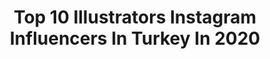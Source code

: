 ---
title: Top 10 Illustrators Instagram Influencers In Turkey In 2020
description: >-
  Find top illustrators Instagram influencers in Turkey in 2020. Most popular hashtags: #illustration #art #drawing #evdekal.
platform: Instagram
profiles:
  - username: "merttugen"
    fullname: >-
      Mert Tugen
    location: "Turkey"
    followers: 27818
    engagement: 433
    commentsToLikes: 0.009229
    avatar: "https://scontent-lhr8-1.cdninstagram.com/v/t51.2885-19/s320x320/81231133_2514360345477979_1051402741315796992_n.jpg?_nc_ht=scontent-lhr8-1.cdninstagram.com&_nc_ohc=fl54CCb6soAAX-vSW_7&oh=9f28109cd5e489234fbe2decb168610a&oe=5EB20F92"
    verified: false
    hashtags: "#selfportrait, #thebeatles, #nowhereman, #tamagotchi"
  - username: "ayseinanillustration"
    fullname: >-
      Ayşe İnan Illustration
    location: "Turkey"
    followers: 5233
    engagement: 969
    commentsToLikes: 0.080690
    avatar: "https://scontent-atl3-1.cdninstagram.com/v/t51.2885-19/s320x320/20398790_1456843254401043_6906166614350102528_a.jpg?_nc_ht=scontent-atl3-1.cdninstagram.com&_nc_ohc=aqUz6YzgRpwAX8yDue6&oh=c6624ac02bf12cb9d027602961ecbc2b&oe=5EB97E76"
    verified: false
    hashtags: "#mardin, #conceptualart, #akrilik, #illustrasyon"
  - username: "magn0liaa"
    fullname: >-
      Magnolia Nazemi
    location: "Turkey"
    followers: 12355
    engagement: 1035
    commentsToLikes: 0.024351
    avatar: "https://scontent-lhr8-1.cdninstagram.com/v/t51.2885-19/s320x320/81935040_1771604069630970_5775372673878065152_n.jpg?_nc_ht=scontent-lhr8-1.cdninstagram.com&_nc_ohc=tVmgiIL8xacAX9iUwNo&oh=d47aa47d1977407c229626ec5b14256c&oe=5EBB136F"
    verified: false
    hashtags: "#repost, #flight752, #saveplanet, #internationalwomensday"
  - username: "haakankeles"
    fullname: >-
      Hakan Keleş
    location: "Turkey"
    followers: 66443
    engagement: 1013
    commentsToLikes: 0.007164
    avatar: "https://scontent-lhr8-1.cdninstagram.com/v/t51.2885-19/s320x320/89871809_253319825680708_6726060845874282496_n.jpg?_nc_ht=scontent-lhr8-1.cdninstagram.com&_nc_ohc=0pJZBwSvEhAAX_fs4xb&oh=cf46401ecf8d6db231bebf38d61d64c8&oe=5EBC535D"
    verified: false
    hashtags: "#gaziantep, #design, #gotham, #worldanimalday"
  - username: "erencanerpolat"
    fullname: >-
      Eren Caner Polat
    location: "Turkey"
    followers: 49375
    engagement: 1616
    commentsToLikes: 0.003412
    avatar: "https://scontent-lga3-1.cdninstagram.com/v/t51.2885-19/s320x320/82155479_1044221459262779_9009569277824466944_n.jpg?_nc_ht=scontent-lga3-1.cdninstagram.com&_nc_ohc=PQO3geCFK9gAX8HxUE9&oh=1765ce4c81774c57641eb6a8e064c91e&oe=5EB5375F"
    verified: false
    hashtags: "#evdekal, #stayathome"
  - username: "sedatgirgin"
    fullname: >-
      Sedat Girgin
    location: "Turkey"
    followers: 38497
    engagement: 440
    commentsToLikes: 0.006255
    avatar: "https://scontent-ams4-1.cdninstagram.com/v/t51.2885-19/s320x320/14334572_1746788872251060_1492077973707161600_n.jpg?_nc_ht=scontent-ams4-1.cdninstagram.com&_nc_ohc=sNFT61GHU2sAX-PFbAR&oh=98377cad1b6b8095ef2f5d4c8d74fc7e&oe=5EB1EA92"
    verified: false
    hashtags: "#ayhansicimo, #theguideistanbul, #evdeg, #ne"
  - username: "gulsah_alcin_ozek"
    fullname: >-
      Gülşah Alçın Özek
    location: "Turkey"
    followers: 3387
    engagement: 1580
    commentsToLikes: 0.019391
    avatar: "https://scontent-ams4-1.cdninstagram.com/v/t51.2885-19/s320x320/72157873_446991499314057_5455252878518124544_n.jpg?_nc_ht=scontent-ams4-1.cdninstagram.com&_nc_ohc=ID-Fwhq_TSgAX-V9Eco&oh=162839cbd48a15669c4eb92b6941528e&oe=5EB8D501"
    verified: false
    hashtags: "#childrenbook, #artmash, #littleprincebook, #evdekalkitapoku"
  - username: "pembeyazkedi"
    fullname: >-
      Seda Koru-Dijital Art
    location: "Turkey"
    followers: 67437
    engagement: 482
    commentsToLikes: 0.028243
    avatar: "https://scontent-amt2-1.cdninstagram.com/v/t51.2885-19/s320x320/90094735_355316258765564_6970263692663324672_n.jpg?_nc_ht=scontent-amt2-1.cdninstagram.com&_nc_ohc=cJoEy2EFpGAAX9NNdbS&oh=47509474bc2dcb06cf62daf725af54c4&oe=5EB238FD"
    verified: false
    hashtags: "#8mart, #okul, #evdekal, #kitapa"
  - username: "ertacaltinoz"
    fullname: >-
      Ertaç Altınöz
    location: "Turkey"
    followers: 19439
    engagement: 695
    commentsToLikes: 0.028039
    avatar: "https://scontent-lht6-1.cdninstagram.com/v/t51.2885-19/s320x320/81038019_613649899437697_2135651047459258368_n.jpg?_nc_ht=scontent-lht6-1.cdninstagram.com&_nc_ohc=UKqLEKzboOYAX_U_Mn_&oh=f369017275cff0df9606d0bff4b8fd38&oe=5EBB4F5B"
    verified: false
    hashtags: "#inoctober, #diablo4, #pera, #fanartsunday"
  - username: "muratkalkaman"
    fullname: >-
      murat kalkavan
    location: "Turkey"
    followers: 5931
    engagement: 846
    commentsToLikes: 0.025500
    avatar: "https://scontent-ams4-1.cdninstagram.com/v/t51.2885-19/s320x320/15258993_156427384834571_5366977878812524544_a.jpg?_nc_ht=scontent-ams4-1.cdninstagram.com&_nc_ohc=miEXClNWtx8AX9pcAGr&oh=5615722f10a84825b63c9bf15339d495&oe=5EB2BDF3"
    verified: false
    hashtags: "#kazda, #dribbblers, #eidmubarak, #sticker"
---